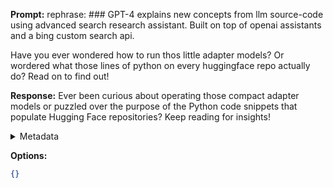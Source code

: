 **Prompt:**
rephrase: ### GPT-4 explains new concepts from llm source-code using advanced search research assistant. Built on top of openai assistants and a bing custom search api.

Have you ever wondered how to run thos little adapter models? Or wordered what those lines of python on every huggingface repo actually do?
Read on to find out! 

**Response:**
Ever been curious about operating those compact adapter models or puzzled over the purpose of the Python code snippets that populate Hugging Face repositories? Keep reading for insights!

<details><summary>Metadata</summary>

- Duration: 2136 ms
- Datetime: 2024-01-10T20:57:33.364965
- Model: gpt-4-1106-preview

</details>

**Options:**
```json
{}
```

